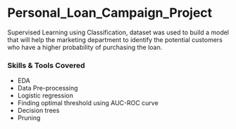 # Personal_Loan_Campaign_Project
Supervised Learning using Classification, dataset was used to build a model that will help the marketing department to identify the potential customers who have a higher probability of purchasing the loan. 

### Skills & Tools Covered
* EDA
* Data Pre-processing
* Logistic regression
* Finding optimal threshold using AUC-ROC curve
* Decision trees
* Pruning
